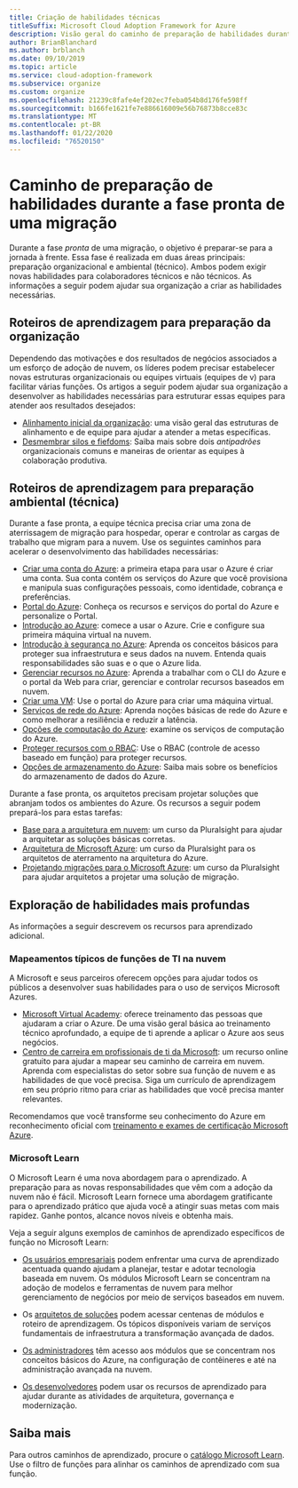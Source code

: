 ```yaml
---
title: Criação de habilidades técnicas
titleSuffix: Microsoft Cloud Adoption Framework for Azure
description: Visão geral do caminho de preparação de habilidades durante a fase pronta de migração.
author: BrianBlanchard
ms.author: brblanch
ms.date: 09/10/2019
ms.topic: article
ms.service: cloud-adoption-framework
ms.subservice: organize
ms.custom: organize
ms.openlocfilehash: 21239c8fafe4ef202ec7feba054b8d176fe598ff
ms.sourcegitcommit: b166fe1621fe7e886616009e56b76873b8cce83c
ms.translationtype: MT
ms.contentlocale: pt-BR
ms.lasthandoff: 01/22/2020
ms.locfileid: "76520150"
---
```

# <a name="skills-readiness-path-during-the-ready-phase-of-a-migration"></a>Caminho de preparação de habilidades durante a fase pronta de uma migração

Durante a fase *pronta* de uma migração, o objetivo é preparar-se para a jornada à frente. Essa fase é realizada em duas áreas principais: preparação organizacional e ambiental (técnico). Ambos podem exigir novas habilidades para colaboradores técnicos e não técnicos. As informações a seguir podem ajudar sua organização a criar as habilidades necessárias.

## <a name="organizational-readiness-learning-paths"></a>Roteiros de aprendizagem para preparação da organização

Dependendo das motivações e dos resultados de negócios associados a um esforço de adoção de nuvem, os líderes podem precisar estabelecer novas estruturas organizacionais ou equipes virtuais (equipes de v) para facilitar várias funções. Os artigos a seguir podem ajudar sua organização a desenvolver as habilidades necessárias para estruturar essas equipes para atender aos resultados desejados:

- [Alinhamento inicial da organização](./index.md): uma visão geral das estruturas de alinhamento e de equipe para ajudar a atender a metas específicas.
- [Desmembrar silos e fiefdoms](./fiefdoms-silos.md): Saiba mais sobre dois *antipadrões* organizacionais comuns e maneiras de orientar as equipes à colaboração produtiva.

## <a name="environmental-technical-readiness-learning-paths"></a>Roteiros de aprendizagem para preparação ambiental (técnica)

Durante a fase pronta, a equipe técnica precisa criar uma zona de aterrissagem de migração para hospedar, operar e controlar as cargas de trabalho que migram para a nuvem. Use os seguintes caminhos para acelerar o desenvolvimento das habilidades necessárias:

- [Criar uma conta do Azure](https://docs.microsoft.com/learn/modules/create-an-azure-account): a primeira etapa para usar o Azure é criar uma conta. Sua conta contém os serviços do Azure que você provisiona e manipula suas configurações pessoais, como identidade, cobrança e preferências.
- [Portal do Azure](https://docs.microsoft.com/learn/modules/tour-azure-portal): Conheça os recursos e serviços do portal do Azure e personalize o Portal.
- [Introdução ao Azure](https://docs.microsoft.com/learn/modules/welcome-to-azure): comece a usar o Azure. Crie e configure sua primeira máquina virtual na nuvem.
- [Introdução à segurança no Azure](https://docs.microsoft.com/learn/modules/intro-to-security-in-azure): Aprenda os conceitos básicos para proteger sua infraestrutura e seus dados na nuvem. Entenda quais responsabilidades são suas e o que o Azure lida.
- [Gerenciar recursos no Azure](https://docs.microsoft.com/learn/paths/manage-resources-in-azure): Aprenda a trabalhar com o CLI do Azure e o portal da Web para criar, gerenciar e controlar recursos baseados em nuvem.
- [Criar uma VM](https://docs.microsoft.com/learn/modules/create-windows-virtual-machine-in-azure): Use o portal do Azure para criar uma máquina virtual.
- [Serviços de rede do Azure](https://docs.microsoft.com/learn/modules/intro-to-azure-networking): Aprenda noções básicas de rede do Azure e como melhorar a resiliência e reduzir a latência.
- [Opções de computação do Azure](https://docs.microsoft.com/learn/modules/intro-to-azure-compute): examine os serviços de computação do Azure.
- [Proteger recursos com o RBAC](https://docs.microsoft.com/learn/modules/secure-azure-resources-with-rbac): Use o RBAC (controle de acesso baseado em função) para proteger recursos.
- [Opções de armazenamento do Azure](https://docs.microsoft.com/learn/modules/intro-to-data-in-azure/index): Saiba mais sobre os benefícios do armazenamento de dados do Azure.

Durante a fase pronta, os arquitetos precisam projetar soluções que abranjam todos os ambientes do Azure. Os recursos a seguir podem prepará-los para estas tarefas:

- [Base para a arquitetura em nuvem](https://app.pluralsight.com/library/courses/cloud-architecture-foundations): um curso da Pluralsight para ajudar a arquitetar as soluções básicas corretas.
- [Arquitetura de Microsoft Azure](https://app.pluralsight.com/library/courses/cloud-architecture-foundations): um curso da Pluralsight para os arquitetos de aterramento na arquitetura do Azure.
- [Projetando migrações para o Microsoft Azure](https://app.pluralsight.com/library/courses/cloud-architecture-foundations): um curso da Pluralsight para ajudar arquitetos a projetar uma solução de migração.

## <a name="deeper-skills-exploration"></a>Exploração de habilidades mais profundas

As informações a seguir descrevem os recursos para aprendizado adicional.

### <a name="typical-mappings-of-cloud-it-roles"></a>Mapeamentos típicos de funções de TI na nuvem

A Microsoft e seus parceiros oferecem opções para ajudar todos os públicos a desenvolver suas habilidades para o uso de serviços Microsoft Azures.

- [Microsoft Virtual Academy](https://mva.microsoft.com/product-training/microsoft-azure): oferece treinamento das pessoas que ajudaram a criar o Azure. De uma visão geral básica ao treinamento técnico aprofundado, a equipe de ti aprende a aplicar o Azure aos seus negócios.
- [Centro de carreira em profissionais de ti da Microsoft](https://www.microsoft.com/itpro): um recurso online gratuito para ajudar a mapear seu caminho de carreira em nuvem. Aprenda com especialistas do setor sobre sua função de nuvem e as habilidades de que você precisa. Siga um currículo de aprendizagem em seu próprio ritmo para criar as habilidades que você precisa manter relevantes.

Recomendamos que você transforme seu conhecimento do Azure em reconhecimento oficial com [treinamento e exames de certificação Microsoft Azure](https://www.microsoft.com/learning/azure-certification.aspx).

### <a name="microsoft-learn"></a>Microsoft Learn

O Microsoft Learn é uma nova abordagem para o aprendizado. A preparação para as novas responsabilidades que vêm com a adoção da nuvem não é fácil. Microsoft Learn fornece uma abordagem gratificante para o aprendizado prático que ajuda você a atingir suas metas com mais rapidez. Ganhe pontos, alcance novos níveis e obtenha mais.

Veja a seguir alguns exemplos de caminhos de aprendizado específicos de função no Microsoft Learn:

- [Os usuários empresariais](https://docs.microsoft.com/learn/browse/?roles=business-user) podem enfrentar uma curva de aprendizado acentuada quando ajudam a planejar, testar e adotar tecnologia baseada em nuvem. Os módulos Microsoft Learn se concentram na adoção de modelos e ferramentas de nuvem para melhor gerenciamento de negócios por meio de serviços baseados em nuvem.

- Os [arquitetos de soluções](https://docs.microsoft.com/learn/browse/?roles=solution-architect) podem acessar centenas de módulos e roteiro de aprendizagem. Os tópicos disponíveis variam de serviços fundamentais de infraestrutura a transformação avançada de dados.

- [Os administradores](https://docs.microsoft.com/learn/browse/?roles=administrator) têm acesso aos módulos que se concentram nos conceitos básicos do Azure, na configuração de contêineres e até na administração avançada na nuvem.

- [Os desenvolvedores](https://docs.microsoft.com/learn/browse/?roles=developer&term=infrastructure) podem usar os recursos de aprendizado para ajudar durante as atividades de arquitetura, governança e modernização.

## <a name="learn-more"></a>Saiba mais

Para outros caminhos de aprendizado, procure o [catálogo Microsoft Learn](https://docs.microsoft.com/learn/browse). Use o filtro de funções para alinhar os caminhos de aprendizado com sua função.
